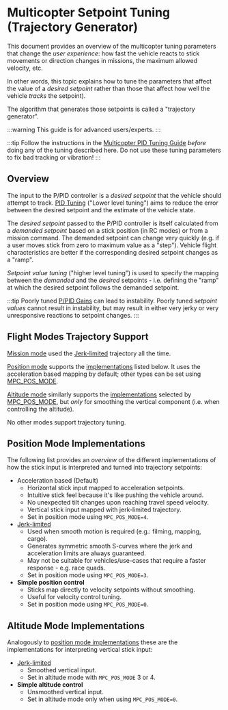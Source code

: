 # Multicopter Setpoint Tuning (Trajectory Generator)

This document provides an overview of the multicopter tuning parameters that change the *user experience*: how fast the vehicle reacts to stick movements or direction changes in missions, the maximum allowed velocity, etc.

In other words, this topic explains how to tune the parameters that affect the value of a *desired setpoint* rather than those that affect how well the vehicle *tracks* the setpoint).

The algorithm that generates those setpoints is called a "trajectory generator".

:::warning
This guide is for advanced users/experts.
:::

:::tip
Follow the instructions in the [Multicopter PID Tuning Guide](../config_mc/pid_tuning_guide_multicopter.md) *before* doing any of the tuning described here. Do not use these tuning parameters to fix bad tracking or vibration!
:::

## Overview

The input to the P/PID controller is a *desired setpoint* that the vehicle should attempt to track. [PID Tuning](../config_mc/pid_tuning_guide_multicopter.md) ("Lower level tuning") aims to reduce the error between the desired setpoint and the estimate of the vehicle state.

The *desired setpoint* passed to the P/PID controller is itself calculated from a *demanded setpoint* based on a stick position (in RC modes) or from a mission command. The demanded setpoint can change very quickly (e.g. if a user moves stick from zero to maximum value as a "step"). Vehicle flight characteristics are better if the corresponding desired setpoint changes as a "ramp".

*Setpoint value tuning* ("higher level tuning") is used to specify the mapping between the *demanded* and the *desired* setpoints - i.e. defining the "ramp" at which the desired setpoint follows the demanded setpoint.

:::tip
Poorly tuned [P/PID Gains](../config_mc/pid_tuning_guide_multicopter.md) can lead to instability. Poorly tuned *setpoint values* cannot result in instability, but may result in either very jerky or very unresponsive reactions to setpoint changes.
:::

<a id="modes"></a>

## Flight Modes Trajectory Support

[Mission mode](../flight_modes/mission.md) used the [Jerk-limited](../config_mc/mc_jerk_limited_type_trajectory.md) trajectory all the time.

[Position mode](../flight_modes/position_mc.md) supports the [implementations](#position-mode-implementations) listed below. It uses the acceleration based mapping by default; other types can be set using [MPC_POS_MODE](../advanced_config/parameter_reference.md#MPC_POS_MODE).

[Altitude mode](../flight_modes/altitude_mc.md) similarly supports the [implementations](#altitude-mode-implementations) selected by [MPC_POS_MODE](../advanced_config/parameter_reference.md#MPC_POS_MODE), but *only* for smoothing the vertical component (i.e. when controlling the altitude).

No other modes support trajectory tuning.

## Position Mode Implementations

The following list provides an *overview* of the different implementations of how the stick input is interpreted and turned into trajectory setpoints:

- Acceleration based (Default) 
  - Horizontal stick input mapped to acceleration setpoints.
  - Intuitive stick feel because it's like pushing the vehicle around.
  - No unexpected tilt changes upon reaching travel speed velocity.
  - Vertical stick input mapped with jerk-limited trajectory.
  - Set in position mode using `MPC_POS_MODE=4`.
- [Jerk-limited](../config_mc/mc_jerk_limited_type_trajectory.md) 
  - Used when smooth motion is required (e.g.: filming, mapping, cargo).
  - Generates symmetric smooth S-curves where the jerk and acceleration limits are always guaranteed.
  - May not be suitable for vehicles/use-cases that require a faster response - e.g. race quads.
  - Set in position mode using `MPC_POS_MODE=3`.
- **Simple position control** 
  - Sticks map directly to velocity setpoints without smoothing.
  - Useful for velocity control tuning.
  - Set in position mode using `MPC_POS_MODE=0`.

## Altitude Mode Implementations

Analogously to [position mode implementations](#position-mode-implementations) these are the implementations for interpreting vertical stick input:

- [Jerk-limited](../config_mc/mc_jerk_limited_type_trajectory.md) 
  - Smoothed vertical input.
  - Set in altitude mode with `MPC_POS_MODE` 3 or 4.
- **Simple altitude control** 
  - Unsmoothed vertical input.
  - Set in altitude mode only when using `MPC_POS_MODE=0`.